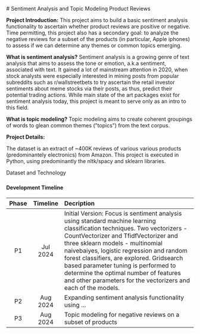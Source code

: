 <PLACHOLDER> # Sentiment Analysis and Topic Modeling Product Reviews

<b>Project Introduction:</b> This project aims to build a basic sentiment analysis functionality to ascertain whether product reviews are positive or negative. Time permitting, this project also has a secondary goal: to analyze the negative reviews for a subset of the products (in particular, Apple iphones) to assess if we can determine any themes or common topics emerging.

<b>What is sentiment analysis?</b> Sentiment analysis is a growing genre of text analysis that aims to assess the tone or emotion, a.k.a sentiment, associated with text. It gained a lot of mainstream attention in 2020, when stock analysts were especially interested in mining posts from popular subreddits such as r/wallstreetbets to try ascertain the retail investor sentiments about meme stocks via their posts, as thus, predict their potential trading actions. While main state of the art packages exist for sentiment analysis today, this project is meant to serve only as an intro to this field.

<b>What is topic modeling?</b> Topic modeling aims to create coherent groupings of words to glean common themes ("topics") from the text corpus.

<b>Project Details:</b> 


The dataset is an extract of ~400K reviews of various various products (predominantely electronics) from Amazon. This project is executed in Python, using predominantly the nltk/spacy and sklearn libraries. 


Dataset and Technology

###
#### Development Timeline
|Phase|Timeline| Decription |
|:---:|:---:|:---|
|P1 |Jul 2024|Initial Version: Focus is sentiment analysis using standard machine learning classification techniques. Two vectorizers - CountVectorizer and TfidfVectorizer and three sklearn models - multinomial naivebaiyes, logistic regression and random forest classifiers, are explored. Gridsearch based parameter tuning is performed to determine the optimal number of features and other parameters for the vectorizers and each of the models.|
|P2|Aug 2024|Expanding sentiment analysis functionality using ...|
|P3|Aug 2024|Topic modeling for negative reviews on a subset of products|
